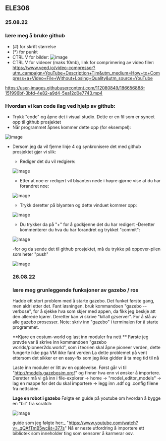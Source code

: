 ## ELE306
### 25.08.22
### lære meg å bruke github
* (#) for skrift størrelse
* (*) for punkt
* CTRL V for bilder:
![image](https://user-images.githubusercontent.com/112080849/186654191-0777577d-d284-4c12-aa27-cc265cb489a4.png)
* CTRL V for videoer (maks 10mb), link for comprimering av video filer: https://www.veed.io/video-compressor?utm_campaign=YouTube+Description+Tim&utm_medium=How+to+Compress+a+Video+File+Without+Losing+Quality&utm_source=YouTube

https://user-images.githubusercontent.com/112080849/186656888-151996bf-3bfd-4e82-a9d4-5ea12d0e7743.mp4

### Hvordan vi kan code ilag ved hjelp av github:
* Trykk "code" og åpne det i visual studio. Dette er en fil som er syncet opp til github prosjektet
* Når programmet åpnes kommer dette opp (for eksempel):

![image](https://user-images.githubusercontent.com/112080849/186667268-3472e043-435b-41e4-898f-2842883f4879.png)

* Dersom jeg da vil fjerne linje 4 og synkronisere det med github prosjektet gjør vi slik:
  - Rediger det du vil redgiere:
  
  ![image](https://user-images.githubusercontent.com/112080849/186667457-841e7800-cc4f-4d8f-9b07-369cdd8b2f84.png)
  
  - Etter at noe er redigert vil blyanten nede i høyre gjørne vise at du har forandret noe:
  
  ![image](https://user-images.githubusercontent.com/112080849/186667675-9a6e72fe-9aa6-47cc-ade8-db22a86acac7.png)
  
  - Trykk deretter på blyanten og dette vinduet kommer opp:

  ![image](https://user-images.githubusercontent.com/112080849/186667831-50ae4ed5-f1ee-44ba-bb5a-f01e3eaac4f1.png)
  
  - Du trykker da på "+" for å godkjenne det du har redigert
  -Deretter kommenterer du hva du har forandret og trykket "commit":
  
  ![image](https://user-images.githubusercontent.com/112080849/186668298-be5fed61-c313-4c7c-970e-619a88c64450.png)
  
  -for og da sende det til github prosjektet, må du trykke på oppover-pilen som heter "push"
  
  ![image](https://user-images.githubusercontent.com/112080849/186668576-591fd1c3-6d1e-44b1-9342-d8bdf6b4eee1.png)
  
  
  ### 26.08.22
  ### lære meg grunleggende funksjoner av gazebo / ros
  Hadde ett stort problem med å starte gazebo. Det funket første gang, men aldri etter det. Fant løsningen.
  bruk kommandoen "gazebo --verbose", for å sjekke hva som skjer med appen, da fikk jeg beskje att den allerede kjører.
  Deretter kan vi skrive "killall gzserver". For å slå av alle gazebo prosesser.
  Note: skriv inn "gazebo" i terminalen for å starte programmet.
  
  **Kjøre en costum-world og last inn moduler fra nett **
  Første jeg prøvde var å skrive inn kommandoen "gazebo worlds/pioneer2dx.world", som i teorien skal åpne pioneer verden, dette fungerte ikke pga VM ikke fant verden
  La dette problemet på vent ettersom det sikker er en easy-fix som jeg ikke gidder å ta meg tid til nå
  
  Laste inn moduler er litt av en opplevelse. Først går vi til "http://models.gazebosim.org/"  og finner hva enn vi ønsker å importere.
  Deretter må vi gå inn i file-explorer -> home -> "model_editor_models" -> lag en mappe for det du skal importere -> legg inn .sdf og .config filene fra nettsiden.
  
  **Lage en robot i gazebo**
  Følgte en guide på youtube om hvordan å bygge en "bil" fra scratch:
  
  ![image](https://user-images.githubusercontent.com/112080849/186897017-2f245172-8d9b-4b78-846b-d00b9f13c5f8.png)

  guide som jeg følgte her:_ "https://www.youtube.com/watch?v=_qQAfTmB5wc&t=377s"
  Nå er neste utfordring å importere ett bibliotek som inneholder ting som sensorer å karmerar osv.
  
